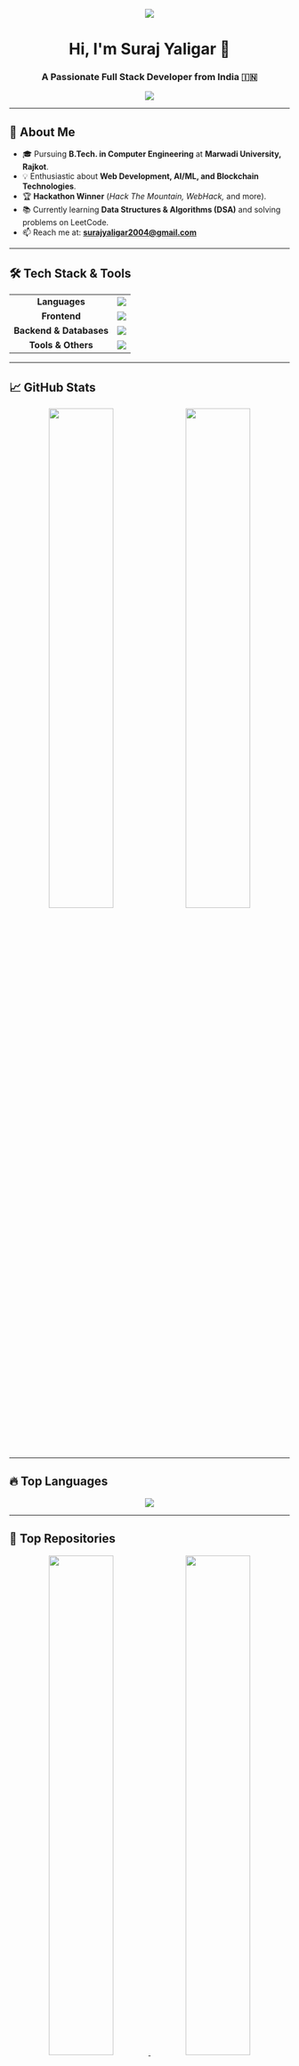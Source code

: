 <!-- Banner -->
<p align="center">
  <img src="https://capsule-render.vercel.app/api?type=rect&color=000000&height=120&section=header&text=Suraj%20Yaligar🚀&fontSize=50&fontColor=ffffff&animation=fadeIn" />
</p>

<h1 align="center">Hi, I'm Suraj Yaligar 👋</h1>
<h3 align="center">A Passionate Full Stack Developer from India 🇮🇳</h3>

<!-- Typing SVG -->
<p align="center">
  <a href="https://github.com/Suraj182004">
    <img src="https://readme-typing-svg.herokuapp.com?size=22&duration=4000&color=FF9900&center=true&vCenter=true&width=600&lines=Full+Stack+Developer;AI+Enthusiast;Blockchain+Explorer;Tech+Lover" />
  </a>
</p>

---

## 🌟 **About Me**
- 🎓 Pursuing **B.Tech. in Computer Engineering** at **Marwadi University, Rajkot**.
- 💡 Enthusiastic about **Web Development, AI/ML, and Blockchain Technologies**.
- 🏆 **Hackathon Winner** (*Hack The Mountain, WebHack,* and more).
- 📚 Currently learning **Data Structures & Algorithms (DSA)** and solving problems on LeetCode.
- 📫 Reach me at: **surajyaligar2004@gmail.com**

---

## 🛠 **Tech Stack & Tools**

<table>
  <tr>
    <td align="center"><b>Languages</b></td>
    <td align="center">
      <img src="https://skillicons.dev/icons?i=c,cpp,java,python,php,dart" />
    </td>
  </tr>
  <tr>
    <td align="center"><b>Frontend</b></td>
    <td align="center">
      <img src="https://skillicons.dev/icons?i=html,css,js,react,nextjs,redux,tailwind" />
    </td>
  </tr>
  <tr>
    <td align="center"><b>Backend & Databases</b></td>
    <td align="center">
      <img src="https://skillicons.dev/icons?i=nodejs,express,laravel,mongodb,mysql,postgres" />
    </td>
  </tr>
  <tr>
    <td align="center"><b>Tools & Others</b></td>
    <td align="center">
      <img src="https://skillicons.dev/icons?i=docker,git,graphql,postman,vercel,aws" />
    </td>
  </tr>
</table>

---

## 📈 **GitHub Stats**

<p align="center">
  <img width="48%" src="https://github-readme-stats.vercel.app/api?username=Suraj182004&show_icons=true&theme=radical" />
  <img width="48%" src="https://github-readme-streak-stats.herokuapp.com/?user=Suraj182004&theme=black" />
</p>

---

## 🔥 **Top Languages**

<p align="center">
  <img src="https://github-readme-stats.vercel.app/api/top-langs/?username=Suraj182004&layout=compact&theme=dark" />
</p>

---

## 📌 **Top Repositories**

<p align="center">
  <a href="https://github.com/Suraj182004/Saaraansh">
    <img width="48%" src="https://github-readme-stats.vercel.app/api/pin/?username=Suraj182004&repo=Saaraansh&theme=dark" />
  </a>
  <a href="https://github.com/Suraj182004/Decentralized-CrowdFunding">
    <img width="48%" src="https://github-readme-stats.vercel.app/api/pin/?username=Suraj182004&repo=Decentralized-CrowdFunding&theme=dark" />
  </a>
</p>

---

## 🔗 **Connect With Me**

<p align="center">
  <a href="https://www.linkedin.com/in/suraj-yaligar-83babb249/">
    <img src="https://img.shields.io/badge/-LinkedIn-0077B5?style=for-the-badge&logo=linkedin&logoColor=white" />
  </a>
  <a href="https://github.com/Suraj182004">
    <img src="https://img.shields.io/badge/-GitHub-181717?style=for-the-badge&logo=github&logoColor=white" />
  </a>
  <a href="https://surajyaligar.vercel.app/">
    <img src="https://img.shields.io/badge/-Portfolio-FF5722?style=for-the-badge&logo=vercel&logoColor=white" />
  </a>
</p>

---
